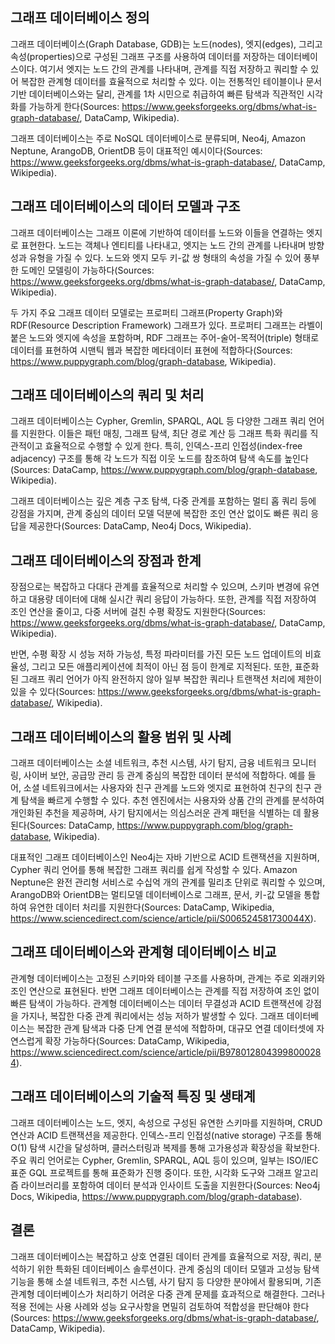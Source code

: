 ## 그래프 데이터베이스 정의
그래프 데이터베이스(Graph Database, GDB)는 노드(nodes), 엣지(edges), 그리고 속성(properties)으로 구성된 그래프 구조를 사용하여 데이터를 저장하는 데이터베이스이다. 여기서 엣지는 노드 간의 관계를 나타내며, 관계를 직접 저장하고 쿼리할 수 있어 복잡한 관계형 데이터를 효율적으로 처리할 수 있다. 이는 전통적인 테이블이나 문서 기반 데이터베이스와는 달리, 관계를 1차 시민으로 취급하여 빠른 탐색과 직관적인 시각화를 가능하게 한다(Sources: https://www.geeksforgeeks.org/dbms/what-is-graph-database/, DataCamp, Wikipedia).

그래프 데이터베이스는 주로 NoSQL 데이터베이스로 분류되며, Neo4j, Amazon Neptune, ArangoDB, OrientDB 등이 대표적인 예시이다(Sources: https://www.geeksforgeeks.org/dbms/what-is-graph-database/, DataCamp, Wikipedia).

## 그래프 데이터베이스의 데이터 모델과 구조
그래프 데이터베이스는 그래프 이론에 기반하여 데이터를 노드와 이들을 연결하는 엣지로 표현한다. 노드는 객체나 엔티티를 나타내고, 엣지는 노드 간의 관계를 나타내며 방향성과 유형을 가질 수 있다. 노드와 엣지 모두 키-값 쌍 형태의 속성을 가질 수 있어 풍부한 도메인 모델링이 가능하다(Sources: https://www.geeksforgeeks.org/dbms/what-is-graph-database/, DataCamp, Wikipedia).

두 가지 주요 그래프 데이터 모델로는 프로퍼티 그래프(Property Graph)와 RDF(Resource Description Framework) 그래프가 있다. 프로퍼티 그래프는 라벨이 붙은 노드와 엣지에 속성을 포함하며, RDF 그래프는 주어-술어-목적어(triple) 형태로 데이터를 표현하여 시맨틱 웹과 복잡한 메타데이터 표현에 적합하다(Sources: https://www.puppygraph.com/blog/graph-database, Wikipedia).

## 그래프 데이터베이스의 쿼리 및 처리
그래프 데이터베이스는 Cypher, Gremlin, SPARQL, AQL 등 다양한 그래프 쿼리 언어를 지원한다. 이들은 패턴 매칭, 그래프 탐색, 최단 경로 계산 등 그래프 특화 쿼리를 직관적이고 효율적으로 수행할 수 있게 한다. 특히, 인덱스-프리 인접성(index-free adjacency) 구조를 통해 각 노드가 직접 이웃 노드를 참조하여 탐색 속도를 높인다(Sources: DataCamp, https://www.puppygraph.com/blog/graph-database, Wikipedia).

그래프 데이터베이스는 깊은 계층 구조 탐색, 다중 관계를 포함하는 멀티 홉 쿼리 등에 강점을 가지며, 관계 중심의 데이터 모델 덕분에 복잡한 조인 연산 없이도 빠른 쿼리 응답을 제공한다(Sources: DataCamp, Neo4j Docs, Wikipedia).

## 그래프 데이터베이스의 장점과 한계
장점으로는 복잡하고 다대다 관계를 효율적으로 처리할 수 있으며, 스키마 변경에 유연하고 대용량 데이터에 대해 실시간 쿼리 응답이 가능하다. 또한, 관계를 직접 저장하여 조인 연산을 줄이고, 다중 서버에 걸친 수평 확장도 지원한다(Sources: https://www.geeksforgeeks.org/dbms/what-is-graph-database/, DataCamp, Wikipedia).

반면, 수평 확장 시 성능 저하 가능성, 특정 파라미터를 가진 모든 노드 업데이트의 비효율성, 그리고 모든 애플리케이션에 최적이 아닌 점 등이 한계로 지적된다. 또한, 표준화된 그래프 쿼리 언어가 아직 완전하지 않아 일부 복잡한 쿼리나 트랜잭션 처리에 제한이 있을 수 있다(Sources: https://www.geeksforgeeks.org/dbms/what-is-graph-database/, Wikipedia).

## 그래프 데이터베이스의 활용 범위 및 사례
그래프 데이터베이스는 소셜 네트워크, 추천 시스템, 사기 탐지, 금융 네트워크 모니터링, 사이버 보안, 공급망 관리 등 관계 중심의 복잡한 데이터 분석에 적합하다. 예를 들어, 소셜 네트워크에서는 사용자와 친구 관계를 노드와 엣지로 표현하여 친구의 친구 관계 탐색을 빠르게 수행할 수 있다. 추천 엔진에서는 사용자와 상품 간의 관계를 분석하여 개인화된 추천을 제공하며, 사기 탐지에서는 의심스러운 관계 패턴을 식별하는 데 활용된다(Sources: DataCamp, https://www.puppygraph.com/blog/graph-database, Wikipedia).

대표적인 그래프 데이터베이스인 Neo4j는 자바 기반으로 ACID 트랜잭션을 지원하며, Cypher 쿼리 언어를 통해 복잡한 그래프 쿼리를 쉽게 작성할 수 있다. Amazon Neptune은 완전 관리형 서비스로 수십억 개의 관계를 밀리초 단위로 쿼리할 수 있으며, ArangoDB와 OrientDB는 멀티모델 데이터베이스로 그래프, 문서, 키-값 모델을 통합하여 유연한 데이터 처리를 지원한다(Sources: DataCamp, Wikipedia, https://www.sciencedirect.com/science/article/pii/S006524581730044X).

## 그래프 데이터베이스와 관계형 데이터베이스 비교
관계형 데이터베이스는 고정된 스키마와 테이블 구조를 사용하며, 관계는 주로 외래키와 조인 연산으로 표현된다. 반면 그래프 데이터베이스는 관계를 직접 저장하여 조인 없이 빠른 탐색이 가능하다. 관계형 데이터베이스는 데이터 무결성과 ACID 트랜잭션에 강점을 가지나, 복잡한 다중 관계 쿼리에서는 성능 저하가 발생할 수 있다. 그래프 데이터베이스는 복잡한 관계 탐색과 다중 단계 연결 분석에 적합하며, 대규모 연결 데이터셋에 자연스럽게 확장 가능하다(Sources: DataCamp, Wikipedia, https://www.sciencedirect.com/science/article/pii/B9780128043998000284).

## 그래프 데이터베이스의 기술적 특징 및 생태계
그래프 데이터베이스는 노드, 엣지, 속성으로 구성된 유연한 스키마를 지원하며, CRUD 연산과 ACID 트랜잭션을 제공한다. 인덱스-프리 인접성(native storage) 구조를 통해 O(1) 탐색 시간을 달성하며, 클러스터링과 복제를 통해 고가용성과 확장성을 확보한다. 주요 쿼리 언어로는 Cypher, Gremlin, SPARQL, AQL 등이 있으며, 일부는 ISO/IEC 표준 GQL 프로젝트를 통해 표준화가 진행 중이다. 또한, 시각화 도구와 그래프 알고리즘 라이브러리를 포함하여 데이터 분석과 인사이트 도출을 지원한다(Sources: Neo4j Docs, Wikipedia, https://www.puppygraph.com/blog/graph-database).

## 결론
그래프 데이터베이스는 복잡하고 상호 연결된 데이터 관계를 효율적으로 저장, 쿼리, 분석하기 위한 특화된 데이터베이스 솔루션이다. 관계 중심의 데이터 모델과 고성능 탐색 기능을 통해 소셜 네트워크, 추천 시스템, 사기 탐지 등 다양한 분야에서 활용되며, 기존 관계형 데이터베이스가 처리하기 어려운 다중 관계 문제를 효과적으로 해결한다. 그러나 적용 전에는 사용 사례와 성능 요구사항을 면밀히 검토하여 적합성을 판단해야 한다(Sources: https://www.geeksforgeeks.org/dbms/what-is-graph-database/, DataCamp, Wikipedia).